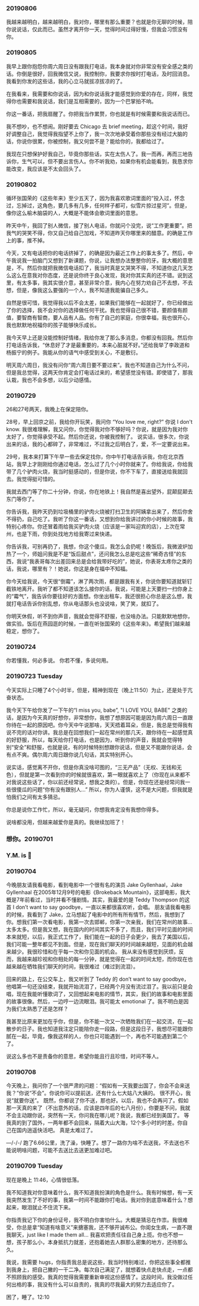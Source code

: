 ### 20190806
我越来越明白，越来越明白，我对你，哪里有那么重要？也就是你无聊的时候，陪你说说话，仅此而已。虽然才离开你一天，觉得时间过得好慢，但我会习惯没有你。


### 20190805
我早上跟你抱怨你周六周日没有跟我打电话，我本身就对你非常没有安全感之类的话。你倒是很好，回我微信又说，我控制你，我要求你按时打电话，及时回消息。我看到你发的这些话，我的心立马就拔凉拔凉的了。

在我看来，我需要和你说话，因为和你说话我才能感觉到你爱的存在，同样，我觉得你也需要和我说话，我们是互相需要的，因为一个巴掌拍不响。

你这一番话，把我扇醒了。你把我当作累赘，你也就是有时候需要和我说话而已。

我不想吵，也不想闹。刚好要去 Chicago 去 brief meeting，趁这个时间，我好好调整自己，我觉得我指望不上你了，我一次次地承受着你那些没有经过大脑的话，你说你很累，你被控制，我又何尝不是？能给你的，我都给过了。

我现在只想保护好我自己，毕竟你那些话，实在太伤人了。我一而再，再而三地告诉你，生气可以，但不要出言伤人。你不听我劝，如果你有机会能看到，我恳求你能改变，我应该是不太会回头了。



### 20190802
循环张国荣的《这些年来》至少五天了，因为我喜欢歌词里面的“投入过，怀念过，忘掉过，这角色，要几多有几多，任何样子都可，似雪片掠过星河”。但是，像你这么榆木脑袋的人，大概是不能体会歌词里面的意思。

昨天中午，我回了别人微信，接了别人电话，你就问个没完，说“工作更重要”。把我气的哭笑不得，你又自己给自己加戏，不知道昨天你哪里来的醋意。的确是工作上的事，推不掉。

今天，又有电话把你的电话挤掉了，的确是因为最近工作上的事太多了。然后，中午我说我一拍脑门又想到了新课题，你说，让我想办法整整你的牙。我大概的意思是，不。然后你就把我微信电话扣了，我当时真是又哭笑不得，不知道你这几天怎么这么在意我对你态度，还是说你终于良心发现，我对你其实真的还不错。说到这里，有太多事，我其实很介意，甚至非常介意，我内心在努力劝自己不去想，不去想，但是，像我这么要强的一个人，我不知道我能骗自己多久。

自然是很可惜，我觉得我以后不会太差，如果我们能够在一起就好了，你已经做出了你的选择，我不会对你的选择做任何干扰。我也觉得自己很不错，要颜值有颜值，要智商有智商，要人品有人品。你有了自己的家庭，你很幸福，我也很开心，我也默默地祝福你的孩子能够快乐成长。

我今天早上还是没能控制好情绪，我给你发了那么多消息，你都没有回我。然后你打电话告诉我，“休息好了才是最重要的，本来心脏就不好。”还给我举了李政道和杨振宁的例子。我能从你的语气中感受到关心，不是敷衍。

明天周六周日，我没有问你“周六周日要不要过来”。我也不知道自己为什么不问，但是我总觉得，这两天你肯定会打电话过来的，希望感觉没有错。即使错了，那我认栽，我也不会多想，以后少动感情。

### 20190729
26和27号两天，我晚上在保定陪你。

28号，早上回京之前，我给你开玩笑，我问你 “You love me, right?” 你说 I don't know. 我很难理解，我又问你，你觉得我对你不够好吗？你说，就是因为我对你太好了，你觉得承受不起。然后你还说，你被我控制了。
说实话，很多次，你说出来的话，我的心都碎了，非常难过，不过我之后明白了，爱，不一定要说出来。

29号，我本来打算下午早一些去保定找你，你中午打电话告诉我，你在北京西站，我早上才刚刚给你通过电话，怎么过了几个小时你就来了。你给我说，你给我带了几个驴肉火烧，我当时挺感动的，但是你说，你不下车了，直接送给我就回去。我觉得挺可惜的。

我就去西门等了你二十分钟，你说，你在地铁上！我自然是喜出望外，屁颠屁颠去东门等你了。

你告诉我，我昨天扔到垃圾桶里的驴肉火烧被打扫卫生的阿姨拿出来了，然后你舍不得扔，自己吃了。我听了你这一番话，又想到你给我讲过的你小时候的故事，我特别心疼你。你还冒着雨给我买驴肉火烧（应该是一家叫迎宾的店），上次在常州，也是下雨，你到处找地方给我寄过来快递。

你告诉我，可别再扔了，我想，你这个傻瓜，我怎么会扔呢！晚饭后，我微波炉加热了一个，师姐问我是不是“饭后甜点”，还问我怎么总是吃这些“稀奇古怪”的东西，我说“我表哥每次出差回来总是会给我带好吃的”，她说，你表哥太疼你之类的话，我说，哪里有？！她说，你这是身在福中不知福。

你今天给我说，今天很“倒霉”，淋了两次雨，都是跟我有关，你说你要知道就斩钉截铁地离开。我听了都不知道该怎么接你的话，我说，可能是上天要扫一扫你身上的“霉气”，我告诉你要往好的方面想。你坐出租车，我还很担心你总是这么想，我就打电话告诉你别乱想，你从电话那头也没说啥，笑了笑，就扣了。

你明天休假，听不到你声音，我就会觉得不舒服，也没啥办法。只能默默地想你，做实验。饭后在燕园逛的时候，一直在听张国荣的《这些年来》。希望我们越来越稳定，想你了。

### 20190724
你若懂我，何必多说。
你若不懂，多说何用。

### 20190723 Tuesday
今天实际上只睡了4个小时半，但是，精神到现在（晚上11:50）为止，还是处于亢奋状态。

我今天下午给你发了一下午的“I miss you, babe”, "I LOVE YOU, BABE" 之类的话，是因为今天真的好想你，非常想你，我想了想原因可能是因为周六周日一直跟你待在一起的原因吧。你今天中午说那啥，天天捂着耳朵，但是，我总是觉得我有说不完的话对你讲。我总是在回想我们一起在常州的那几天，跟你待在一起感觉真的好舒服，所以，每天给你打电话，也是因为，听到你的声音，我就会觉得特别“安全”和舒服，也就是说，有的时候特别想跟你说话，但是又不能跟你说话，会有点不爽。偶尔周六周日跟你说几句话，其实特别开心。

说实话，感觉离不开你，但是你真没啥可图的，“三无产品”（无权、无钱和无色），但就是第一次看到你的时候就很喜欢，第一眼就喜欢上了（你现在从来都不对我说这些话了，你以前还经常说，想我之类的）。但是，你现在还是经常问我一些很傻瓜的问题“你有没有跟别人...” 所以，你为人谨慎，这不是大问题，但我就是怕我们之间有太多猜忌。

你总是说你工作忙，所以，毫无疑问，你想我肯定没有我想你得多。

说啥都没用，但越来越爱你是真的。我继续加班了！

### 想你。20190701
### Y.M. is :pig:
### 20190704
今晚朋友请我看电影，看到电影中一个很有名的演员 Jake Gyllenhaal，Jake Gyllenhaal 在2005年12月9号的电影《Brokeback Mountain》，这部电影，我大概是7年前看过，当时并看不懂剧情。其实，我最爱的是 Teddy Thompson 的这首 I don’t want to say goodbye，一直以来都很喜欢听，会唱。
朋友请我看电影的时候，我看到了 Jake，立马想起了电影中的所有所有情节，然后，我想到了你。想我们第一次看电影，我第一次去邯郸，你第一次亲我，我们在常州的故事… 太多太多。但是我又想，我在国内的时间其实不多了，而且，我们平时见面的时间本来就短，以后，我正式工作了，我们能在一起的日子会更少，我去了美国以后，我们可能一整年都见不到面。但是，现在我们聊天的时间越来越短，见面的机会越来越少。我很珍惜和在乎每一次和你见面的机会。
我从来没有感觉到厌烦，反而，我越来越珍视和你相处的每一分钟，就是觉得在一起的时间太短，而你现在也越来越在牺牲我们聊天的时间，我很难过（难过到流泪）。

回来的路上，在公交车上，我又听到了 Teddy 的  don’t want to say goodbye，他唱第一句还没结束，我就开始流泪了，已经两个月没有流过泪了。我以前只是会唱，现在我能听懂歌词了，又回想起来电影的情节，其实，我们的故事和电影里面的故事很像。然后，一边哼一边流眼泪。我可能太 emotional 了。我不明白是因为我们太熟悉了还是怎样？

我甚至比原来更加在乎你，但是，你不能一次又一次牺牲我们在一起交流，在一起散步的日子。我也知道我注定只能陪你走一段路，但是这段日子，我想尽可能跟你腻在一起，毕竟，像我这样的人，你也只可能遇到一个，再也不可能遇到第二个了。

说这么多也不是责备你的意思，希望你能且行且珍惜，时间不等人。 




### 20190708
今天晚上，我问你了一个很严肃的问题：“假如有一天我要出国了，你会不会来送我？”你说“不会”。你说你可以提前送，还有什么七大姑八大姨的。
很不开心，我说“就要你送”。
既然，你都说了你不送，那也好。以后，我也不会再问了。假如那一天真的来了（不出意外的话，应该是四年后的七八月份），你要是不问，我就不会主动跟你说，突然有一天，你问我在哪儿呢？我说，我都已经到美国了。
等我真的到了国外，一两年都不会回来，隔着大山大海，12个多小时的时差。你自己在国内逍遥快活吧。
真是太难过了。

—/-/-/
跑了6.66公里，洗了澡，快睡了。想了一路你为啥不去送我，不去送也不能说明啥问题，可能不去送比去送更加难过吧。

### 20190709 Tuesday 
现在是晚上 11:46，心情很低落。

我不知道我对你意味着什么，我不知道我扮演的角色是什么。我有时候想，有一天我突然发生了不好的事，我第一时间不能跟你打电话。我对你到底意味着什么？想起来，眼泪就止不住流下来。

你指责我记下你的身份证号，我不明白你害怕什么。大概是猜忌在作祟。我很难受，你总是拿“知道有啥意义”来搪塞我，还不够开诚布公。你闺女生病，一直不跟我聊天，just like I made them all... 我喜欢把责任往自己身上揽。你也不想一想，孩子那么小，本身抵抗力就差，还抱着她去人群那么密集的地方，还待那么久。

我说，我需要 hugs，你指责我总是说这些，我当时特别难过，你把这些事全都推到我身上，把自己撇的一干二净。每次自己满足了，就想着快点走快点走，一点都不照顾我的感受。我真的觉得我需要重新审视这份感情了。这段时间，我没做过任何出格的事，我没有什么可以自责的，我真的尽我最大的努力去适应你了。

困了，睡了。12:10
